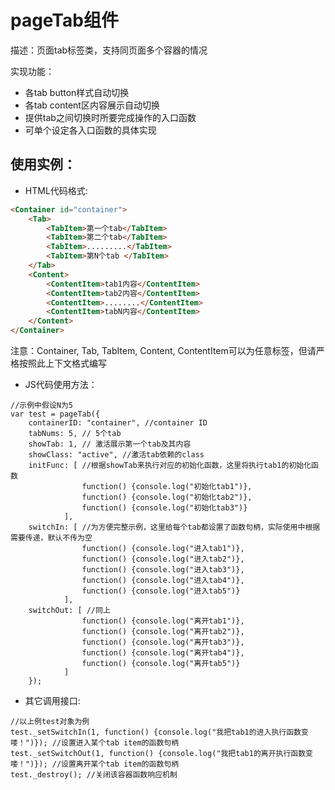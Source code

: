 pageTab组件
===
描述：页面tab标签类，支持同页面多个容器的情况

实现功能：
* 各tab button样式自动切换
* 各tab content区内容展示自动切换
* 提供tab之间切换时所要完成操作的入口函数
* 可单个设定各入口函数的具体实现

使用实例：
---
* HTML代码格式:
```HTML
<Container id="container">
	<Tab>
		<TabItem>第一个tab</TabItem>
		<TabItem>第二个tab</TabItem>
		<TabItem>.........</TabItem>
		<TabItem>第N个tab </TabItem>
	</Tab>
	<Content>
		<ContentItem>tab1内容</ContentItem>
		<ContentItem>tab2内容</ContentItem>
		<ContentItem>........</ContentItem>
		<ContentItem>tabN内容</ContentItem>
	</Content>
</Container>
```
注意：Container, Tab, TabItem, Content, ContentItem可以为任意标签，但请严格按照此上下文格式编写

* JS代码使用方法：
```JS
//示例中假设N为5
var test = pageTab({
	containerID: "container", //container ID
	tabNums: 5, // 5个tab
	showTab: 1, // 激活展示第一个tab及其内容
	showClass: "active", //激活tab依赖的class
	initFunc: [ //根据showTab来执行对应的初始化函数，这里将执行tab1的初始化函数
				function() {console.log("初始化tab1")},
				function() {console.log("初始化tab2")},
				function() {console.log("初始化tab3")}
			],
	switchIn: [ //为方便完整示例，这里给每个tab都设置了函数句柄，实际使用中根据需要传递，默认不传为空
				function() {console.log("进入tab1")},
				function() {console.log("进入tab2")},
				function() {console.log("进入tab3")},
				function() {console.log("进入tab4")},
				function() {console.log("进入tab5")}
			],
	switchOut: [ //同上
				function() {console.log("离开tab1")},
				function() {console.log("离开tab2")},
				function() {console.log("离开tab3")},
				function() {console.log("离开tab4")},
				function() {console.log("离开tab5")}
			]
	});
```
* 其它调用接口:
```JS
//以上例test对象为例
test._setSwitchIn(1, function() {console.log("我把tab1的进入执行函数变喽！")}); //设置进入某个tab item的函数句柄
test._setSwitchOut(1, function() {console.log("我把tab1的离开执行函数变喽！")}); //设置离开某个tab item的函数句柄
test._destroy(); //关闭该容器函数响应机制
```
